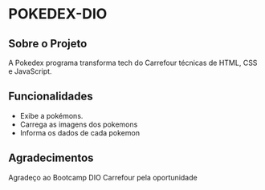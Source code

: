 # POKEDEX-DIO

## Sobre o Projeto

A Pokedex programa transforma tech do Carrefour técnicas de HTML, CSS e JavaScript.

## Funcionalidades

- Exibe a pokémons.
- Carrega as imagens dos pokemons
- Informa os dados de cada pokemon




## Agradecimentos

Agradeço ao Bootcamp DIO Carrefour pela oportunidade
